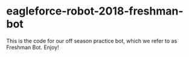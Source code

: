 # eagleforce-robot-2018-freshman-bot

This is the code for our off season practice bot, which we refer to as Freshman Bot. Enjoy!
